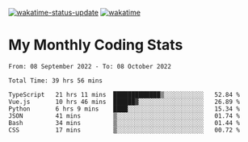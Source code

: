 [![wakatime-status-update](https://github.com/noopurphalak/noopurphalak/workflows/wakatime-status-update/badge.svg)](https://github.com/noopurphalak/noopurphalak/actions/workflows/main.yml)
[![wakatime](https://wakatime.com/badge/user/80ace140-ef40-4fdd-b8ed-f3be3d2e1aea.svg)](https://wakatime.com/@80ace140-ef40-4fdd-b8ed-f3be3d2e1aea)

# My Monthly Coding Stats

<!--START_SECTION:waka-->

```text
From: 08 September 2022 - To: 08 October 2022

Total Time: 39 hrs 56 mins

TypeScript   21 hrs 11 mins  █████████████▒░░░░░░░░░░░   52.84 %
Vue.js       10 hrs 46 mins  ██████▓░░░░░░░░░░░░░░░░░░   26.89 %
Python       6 hrs 9 mins    ████░░░░░░░░░░░░░░░░░░░░░   15.34 %
JSON         41 mins         ▒░░░░░░░░░░░░░░░░░░░░░░░░   01.74 %
Bash         34 mins         ▒░░░░░░░░░░░░░░░░░░░░░░░░   01.44 %
CSS          17 mins         ▒░░░░░░░░░░░░░░░░░░░░░░░░   00.72 %
```

<!--END_SECTION:waka-->
